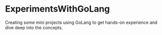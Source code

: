 # ExperimentsWithGoLang

Creating some mini projects using GoLang to get hands-on experience and dive deep into the concepts.
